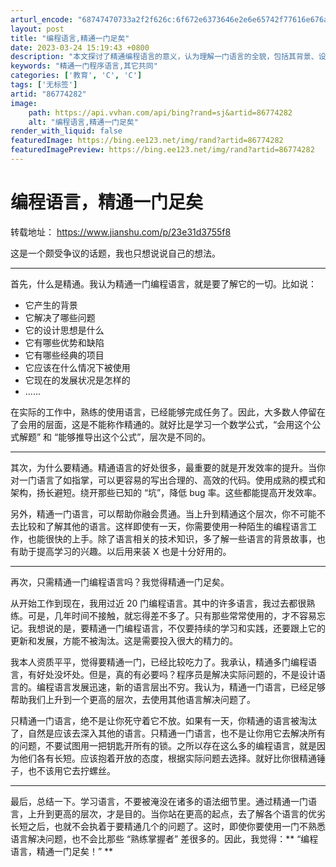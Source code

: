 ```yaml
---
arturl_encode: "68747470733a2f2f626c:6f672e6373646e2e6e65742f77616e676a6961776569776569:2f61727469636c652f64657461696c732f3836373734323832"
layout: post
title: "编程语言,精通一门足矣"
date: 2023-03-24 15:19:43 +0800
description: "本文探讨了精通编程语言的意义，认为理解一门语言的全貌，包括其背景、设计思想、优势、缺"
keywords: "精通一门程序语言,其它共同"
categories: ['教育', 'C', 'C']
tags: ['无标签']
artid: "86774282"
image:
    path: https://api.vvhan.com/api/bing?rand=sj&artid=86774282
    alt: "编程语言,精通一门足矣"
render_with_liquid: false
featuredImage: https://bing.ee123.net/img/rand?artid=86774282
featuredImagePreview: https://bing.ee123.net/img/rand?artid=86774282
---
```


# 编程语言，精通一门足矣

转载地址：
<https://www.jianshu.com/p/23e31d3755f8>

这是一个颇受争议的话题，我也只想说说自己的想法。

---

首先，什么是精通。我认为精通一门编程语言，就是要了解它的一切。比如说：

* 它产生的背景
* 它解决了哪些问题
* 它的设计思想是什么
* 它有哪些优势和缺陷
* 它有哪些经典的项目
* 它应该在什么情况下被使用
* 它现在的发展状况是怎样的
* ......

在实际的工作中，熟练的使用语言，已经能够完成任务了。因此，大多数人停留在了会用的层面，这是不能称作精通的。就好比是学习一个数学公式，“会用这个公式解题” 和 “能够推导出这个公式”，层次是不同的。

---

其次，为什么要精通。精通语言的好处很多，最重要的就是开发效率的提升。当你对一门语言了如指掌，可以更容易的写出合理的、高效的代码。使用成熟的模式和架构，扬长避短。绕开那些已知的 “坑”，降低 bug 率。这些都能提高开发效率。

另外，精通一门语言，可以帮助你融会贯通。当上升到精通这个层次，你不可能不去比较和了解其他的语言。这样即使有一天，你需要使用一种陌生的编程语言工作，也能很快的上手。除了语言相关的技术知识，多了解一些语言的背景故事，也有助于提高学习的兴趣。以后用来装 X 也是十分好用的。

---

再次，只需精通一门编程语言吗？我觉得精通一门足矣。

从开始工作到现在，我用过近 20 门编程语言。其中的许多语言，我过去都很熟练。可是，几年时间不接触，就忘得差不多了。只有那些常常使用的，才不容易忘记。我想说的是，要精通一门编程语言，不仅要持续的学习和实践，还要跟上它的更新和发展，方能不被淘汰。这是需要投入很大的精力的。

我本人资质平平，觉得要精通一门，已经比较吃力了。我承认，精通多门编程语言，有好处没坏处。但是，真的有必要吗？程序员是解决实际问题的，不是设计语言的。编程语言发展迅速，新的语言层出不穷。我认为，精通一门语言，已经足够帮助我们上升到一个更高的层次，去使用其他语言解决问题了。

只精通一门语言，绝不是让你死守着它不放。如果有一天，你精通的语言被淘汰了，自然是应该去深入其他的语言。只精通一门语言，也不是让你用它去解决所有的问题，不要试图用一把钥匙开所有的锁。之所以存在这么多的编程语言，就是因为他们各有长短。应该抱着开放的态度，根据实际问题去选择。就好比你很精通锤子，也不该用它去拧螺丝。

---

最后，总结一下。学习语言，不要被淹没在诸多的语法细节里。通过精通一门语言，上升到更高的层次，才是目的。当你站在更高的起点，去了解各个语言的优劣长短之后，也就不会执着于要精通几个的问题了。这时，即使你要使用一门不熟悉语言解决问题，也不会比那些 “熟练掌握者” 差很多的。因此，我觉得：\*\* “编程语言，精通一门足矣！” \*\*